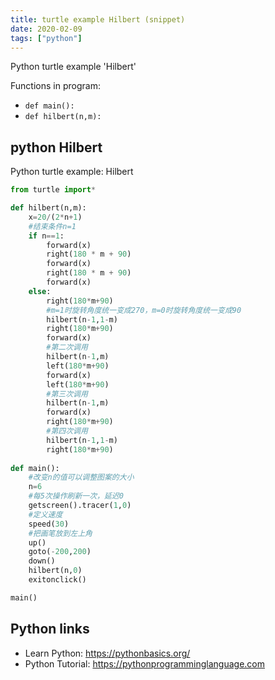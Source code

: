 ```yaml
---
title: turtle example Hilbert (snippet)
date: 2020-02-09
tags: ["python"]
---
```

Python turtle example 'Hilbert'

Functions in program: 
* `def main():`
* `def hilbert(n,m):`

## python Hilbert

Python turtle example: Hilbert

```python
from turtle import*

def hilbert(n,m):
    x=20/(2*n+1)
    #结束条件n=1
    if n==1:
        forward(x)
        right(180 * m + 90)
        forward(x)
        right(180 * m + 90)
        forward(x)
    else:
        right(180*m+90)
        #m=1时旋转角度统一变成270，m=0时旋转角度统一变成90
        hilbert(n-1,1-m)
        right(180*m+90)
        forward(x)
        #第二次调用
        hilbert(n-1,m)
        left(180*m+90)
        forward(x)
        left(180*m+90)
        #第三次调用
        hilbert(n-1,m)
        forward(x)
        right(180*m+90)
        #第四次调用
        hilbert(n-1,1-m)
        right(180*m+90)
        
def main():
    #改变n的值可以调整图案的大小
    n=6
    #每5次操作刷新一次，延迟0
    getscreen().tracer(1,0)
    #定义速度
    speed(30)
    #把画笔放到左上角
    up()
    goto(-200,200)
    down()
    hilbert(n,0)
    exitonclick()

main()


```

## Python links

- Learn Python: https://pythonbasics.org/
- Python Tutorial: https://pythonprogramminglanguage.com
